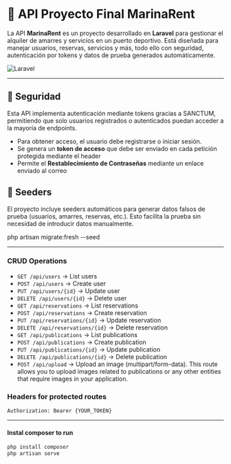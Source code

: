 # 🚀 API Proyecto Final MarinaRent

La API **MarinaRent** es un proyecto desarrollado en **Laravel** para gestionar el alquiler de amarres y servicios en un puerto deportivo. Está diseñada para manejar usuarios, reservas, servicios y más, todo ello con seguridad, autenticación por tokens y datos de prueba generados automáticamente.

![Laravel](https://img.shields.io/badge/Laravel-v8.x-brightgreen)

---

## 🔐 Seguridad

Esta API implementa autenticación mediante tokens gracias a SANCTUM, permitiendo que solo usuarios registrados o autenticados puedan acceder a la mayoría de endpoints.

- Para obtener acceso, el usuario debe registrarse o iniciar sesión.
- Se genera un **token de acceso** que debe ser enviado en cada petición protegida mediante el header
- Permite el **Restablecimiento de Contraseñas** mediante un enlace enviado al correo

## 🧪 Seeders
El proyecto incluye seeders automáticos para generar datos falsos de prueba (usuarios, amarres, reservas, etc.). Esto facilita la prueba sin necesidad de introducir datos manualmente.

php artisan migrate:fresh --seed

---

### CRUD Operations
- `GET /api/users` → List users
- `POST /api/users` → Create user
- `PUT /api/users/{id}` → Update user
- `DELETE /api/users/{id}` → Delete user
- `GET /api/reservations` → List reservations
- `POST /api/reservations` → Create reservation
- `PUT /api/reservations/{id}` → Update reservation
- `DELETE /api/reservations/{id}` → Delete reservation
- `GET /api/publications` → List publications
- `POST /api/publications` → Create publication
- `PUT /api/publications/{id}` → Update publication
- `DELETE /api/publications/{id}` → Delete publication
- `POST /api/upload` → Upload an image (multipart/form-data). This route allows you to upload images related to publications or any other   entities that require images in your application.

### Headers for protected routes
```http
Authorization: Bearer {YOUR_TOKEN}
````

---

#### Instal composer to run
```bash
php install composer
php artisan serve
````


